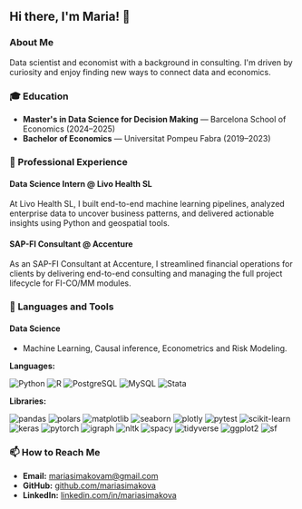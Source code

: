 ## Hi there, I'm Maria! 🧚

### About Me
Data scientist and economist with a background in consulting. I'm driven by curiosity and enjoy finding new ways to connect data and economics.

### 🎓 Education
- **Master's in Data Science for Decision Making** — Barcelona School of Economics (2024–2025)
- **Bachelor of Economics** — Universitat Pompeu Fabra (2019–2023)

### 💼 Professional Experience

#### Data Science Intern @ Livo Health SL
At Livo Health SL, I built end-to-end machine learning pipelines, analyzed enterprise data to uncover business patterns, and delivered actionable insights using Python and geospatial tools.

#### SAP-FI Consultant @ Accenture
As an SAP-FI Consultant at Accenture, I streamlined financial operations for clients by delivering end-to-end consulting and managing the full project lifecycle for FI-CO/MM modules.

### 🧞 Languages and Tools

#### Data Science
- Machine Learning, Causal inference, Econometrics and Risk Modeling. 

**Languages:**

![Python](https://img.shields.io/badge/Python-3776AB?style=for-the-badge&logo=python&logoColor=white)
![R](https://img.shields.io/badge/R-276DC3?style=for-the-badge&logo=r&logoColor=white)
![PostgreSQL](https://img.shields.io/badge/PostgreSQL-4169E1?style=for-the-badge&logo=postgresql&logoColor=white)
![MySQL](https://img.shields.io/badge/MySQL-4479A1?style=for-the-badge&logo=mysql&logoColor=white)
![Stata](https://img.shields.io/badge/Stata-1A4674?style=for-the-badge)

**Libraries:**

![pandas](https://img.shields.io/badge/pandas-150458?style=for-the-badge&logo=pandas&logoColor=white)
![polars](https://img.shields.io/badge/polars-FFD700?style=for-the-badge)
![matplotlib](https://img.shields.io/badge/matplotlib-3776AB?style=for-the-badge)
![seaborn](https://img.shields.io/badge/seaborn-3776AB?style=for-the-badge)
![plotly](https://img.shields.io/badge/plotly-3F4F75?style=for-the-badge)
![pytest](https://img.shields.io/badge/pytest-0A9EDC?style=for-the-badge)
![scikit-learn](https://img.shields.io/badge/scikit--learn-F7931E?style=for-the-badge&logo=scikit-learn&logoColor=white)
![keras](https://img.shields.io/badge/Keras-D00000?style=for-the-badge&logo=keras&logoColor=white)
![pytorch](https://img.shields.io/badge/PyTorch-EE4C2C?style=for-the-badge&logo=pytorch&logoColor=white)
![igraph](https://img.shields.io/badge/igraph-FF6F00?style=for-the-badge)
![nltk](https://img.shields.io/badge/nltk-FFB000?style=for-the-badge)
![spacy](https://img.shields.io/badge/spaCy-09A3D5?style=for-the-badge)
![tidyverse](https://img.shields.io/badge/tidyverse-1A162D?style=for-the-badge)
![ggplot2](https://img.shields.io/badge/ggplot2-1A162D?style=for-the-badge)
![sf](https://img.shields.io/badge/sf-1A162D?style=for-the-badge)

### 📫 How to Reach Me
- **Email:** mariasimakovam@gmail.com
- **GitHub:** [github.com/mariasimakova](https://github.com/mariasimakova)
- **LinkedIn:** [linkedin.com/in/mariasimakova](https://linkedin.com/in/mariasimakova)

